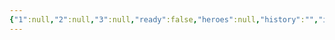 ```yaml
---
{"1":null,"2":null,"3":null,"ready":false,"heroes":null,"history":"","image":"","images":null,"features":null,"appearance":null,"terms":null,"dg-publish":true,"permalink":"/tabliczy/biblejskie-syuzhety/adam-i-eva/","dgPassFrontmatter":true}
---
```



